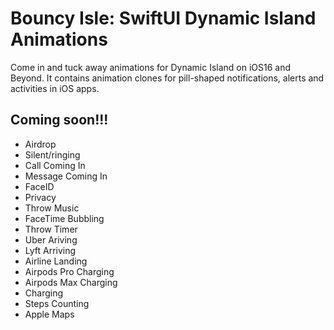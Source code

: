 # Bouncy Isle: SwiftUI Dynamic Island Animations
Come in and tuck away animations for Dynamic Island on iOS16 and Beyond. It contains animation clones for pill-shaped notifications, alerts and activities in iOS apps. 


## Coming soon!!!

- Airdrop
- Silent/ringing
- Call Coming In
- Message Coming In
- FaceID
- Privacy
- Throw Music 
- FaceTime Bubbling
- Throw Timer
- Uber Ariving
- Lyft Arriving
- Airline Landing
- Airpods Pro Charging
- Airpods Max Charging
- Charging
- Steps Counting
- Apple Maps

